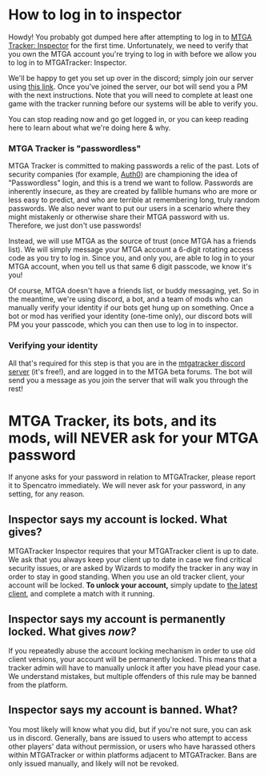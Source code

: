 # How to log in to inspector

Howdy! You probably got dumped here after attempting to log in to [MTGA Tracker: Inspector](https://inspector.mtgatracker.com/)
for the first time. Unfortunately, we need to verify that you own the MTGA account you're trying to log in with before we allow you to log in to MTGATracker: Inspector.

We'll be happy to get you set up over in the discord; simply join our server using [this
link](https://discord.gg/Ygfv25w). Once you've joined the server, our bot will send you a PM with the next instructions. Note that you will need to complete at least one game with the tracker running before our systems will be able to verify you.

You can stop reading now and go get logged in, or you can keep reading here to learn about what we're doing here & why.

### MTGA Tracker is "passwordless"

MTGA Tracker is committed to making passwords a relic of the past. Lots of security companies (for example,
[Auth0](https://auth0.com/passwordless)) are championing the idea of "Passwordless" login, and this is a trend we want
to follow. Passwords are inherently insecure, as they are created by fallible humans who are more or less easy
to predict, and who are terrible at remembering long, truly random passwords. We also never want to put our users in
a scenario where they might mistakenly or otherwise share their MTGA password with us. Therefore, we just don't use 
passwords!

Instead, we will use MTGA as the source of trust (once MTGA has a friends list). We will simply message your MTGA
account a 6-digit rotating access code as you try to log in. Since you, and only you, are able to log in to your MTGA
account, when you tell us that same 6 digit passcode, we know it's you!

Of course, MTGA doesn't have a friends list, or buddy messaging, yet. So in the meantime, we're using discord, a bot, and a team
of mods who can manually verify your identity if our bots get hung up on something. Once a bot or mod has verified
your identity (one-time only), our discord bots will PM you your passcode, which you can then use to log in to inspector.

### Verifying your identity

All that's required for this step is that you are in the [mtgatracker discord server](https://discord.gg/Ygfv25w) (it's free!), and are logged in to the MTGA beta forums. The bot will send you a message as you join the server that will walk you through the rest!

# MTGA Tracker, its bots, and its mods, will NEVER ask for your MTGA password

If anyone asks for your password in relation to MTGATracker, please report it to Spencatro immediately. We will never
ask for your password, in any setting, for any reason.

## Inspector says my account is locked. What gives?

MTGATracker Inspector requires that your MTGATracker client is up to date. We ask that you always keep your client up
to date in case we find critical security issues, or are asked by Wizards to modify the tracker in any way in order
to stay in good standing. When you use an old tracker client, your account will be locked. **To unlock your account,** simply update to [the latest client](https://github.com/shawkinsl/mtga-tracker/releases/latest), and complete a match with it running.

## Inspector says my account is permanently locked. What gives _now?_

If you repeatedly abuse the account locking mechanism in order to use old client versions, your account will be
permanently locked. This means that a tracker admin will have to manually unlock it after you have plead your
case. We understand mistakes, but multiple offenders of this rule may be banned from the platform.

## Inspector says my account is banned. What?

You most likely will know what you did, but if you're not sure, you can ask us in discord. Generally, bans are issued to 
users who attempt to access other players' data without permission, or users who have harassed others within MTGATracker
or within platforms adjacent to MTGATracker. Bans are only issued manually, and likely will not be revoked. 
